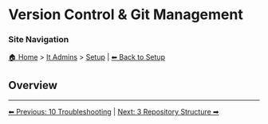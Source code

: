 <!-- description: Documentation about Version Control & Git Management for Your Organization. -->

# Version Control & Git Management

### Site Navigation
[🏠 Home](../../README.md) > [It Admins](../README.md) > [Setup](README.md) | [⬅ Back to Setup](../README.md)

## Overview

---

[⬅ Previous: 10 Troubleshooting](10-troubleshooting.md) | [Next: 3 Repository Structure ➡](3-repository-structure.md)